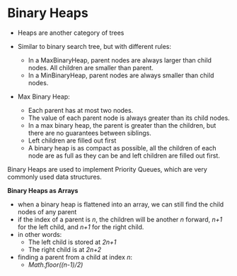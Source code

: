 # Binary Heaps #

* Heaps are another category of trees
* Similar to binary search tree, but with different rules:
    * In a MaxBinaryHeap, parent nodes are always larger than child nodes. All children are smaller than parent.
    * In a MinBinaryHeap, parent nodes are always smaller than child nodes.

* Max Binary Heap:
    * Each parent has at most two nodes.
    * The value of each parent node is always greater than its child nodes.
    * In a max binary heap, the parent is greater than the children, but there are no guarantees between siblings.
    * Left children are filled out first
    * A binary heap is as compact as possible, all the children of each node are as full as they can be and left children are filled out first.

Binary Heaps are used to implement Priority Queues, which are very commonly used data structures.

**Binary Heaps as Arrays**

* when a binary heap is flattened into an array, we can still find the child nodes of any parent
* if the index of a parent is *n*, the children will be another *n* forward, *n+1* for the left child, and *n+1* for the right child.
* in other words:
    * The left child is stored at *2n+1*
    * The right child is at *2n+2*
* finding a parent from a child at index *n*:
    * *Math.floor((n-1)/2)*


